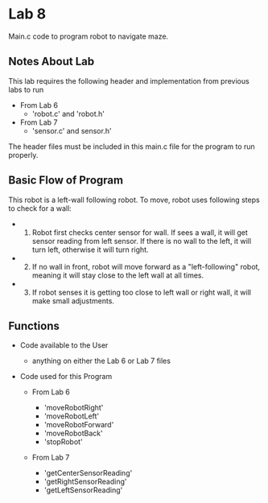 # Lab 8
Main.c code to program robot to navigate maze. 

## Notes About Lab
This lab requires the following header and implementation from previous labs to run
 - From Lab 6
    - 'robot.c' and 'robot.h'
 - From Lab 7 
    - 'sensor.c' and sensor.h'

The header files must be included in this main.c file for the program to run properly. 

## Basic Flow of Program 

This robot is a left-wall following robot. To move, robot uses following steps to check for a wall:

 - 1. Robot first checks center sensor for wall. If sees a wall, it will get sensor reading from left sensor. If there is no wall to the left, it will turn left, otherwise it will turn right. 
 - 2. If no wall in front, robot will move forward as a "left-following" robot, meaning it will stay close to the left wall at all times. 
 - 3. If robot senses it is getting too close to left wall or right wall, it will make small adjustments. 
 
## Functions

- Code available to the User
  - anything on either the Lab 6 or Lab 7 files

- Code used for this Program 
  - From Lab 6
      - 'moveRobotRight'
      - 'moveRobotLeft'
      - 'moveRobotForward'
      - 'moveRobotBack'
      - 'stopRobot'
  
  - From Lab 7 
      - 'getCenterSensorReading'
      - 'getRightSensorReading'
      - 'getLeftSensorReading'
      
